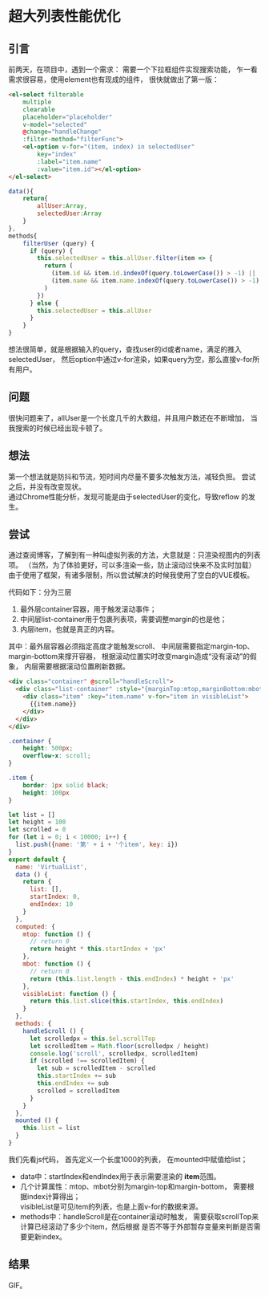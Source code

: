 # 超大列表性能优化

## 引言

前两天，在项目中，遇到一个需求：
需要一个下拉框组件实现搜索功能，
乍一看需求很容易，使用element也有现成的组件，
很快就做出了第一版：
```html
<el-select filterable
    multiple
    clearable
    placeholder="placeholder"
    v-model="selected"
    @change="handleChange"
    :filter-method="filterFunc">
    <el-option v-for="(item, index) in selectedUser"
        key="index"
        :label="item.name"
        :value="item.id"></el-option>
</el-select>
```
```javascript
data(){
    return{
        allUser:Array,
        selectedUser:Array
    }
},
methods{
    filterUser (query) {
      if (query) {
        this.selectedUser = this.allUser.filter(item => {
          return (
            (item.id && item.id.indexOf(query.toLowerCase()) > -1) ||
            (item.name && item.name.indexOf(query.toLowerCase()) > -1)
          )
        })
      } else {
        this.selectedUser = this.allUser
      }
    }
}
```
想法很简单，就是根据输入的query，查找user的id或者name，满足的推入selectedUser，
然后option中通过v-for渲染，如果query为空，那么直接v-for所有用户。
  
## 问题
很快问题来了，allUser是一个长度几千的大数组，并且用户数还在不断增加，
当我搜索的时候已经出现卡顿了。  

## 想法
第一个想法就是防抖和节流，短时间内尽量不要多次触发方法，减轻负担。
尝试之后，并没有改变现状。  
通过Chrome性能分析，发现可能是由于selectedUser的变化，导致reflow
的发生。  

## 尝试

通过查阅博客，了解到有一种叫虚拟列表的方法，大意就是：只渲染视图内的列表项。
（当然，为了体验更好，可以多渲染一些，防止滚动过快来不及实时加载）
由于使用了框架，有诸多限制，所以尝试解决的时候我使用了空白的VUE模板。

代码如下：分为三层  
1. 最外层container容器，用于触发滚动事件；
2. 中间层list-container用于包裹列表项，需要调整margin的也是他；
3. 内层item，也就是真正的内容。
  
其中：最外层容器必须指定高度才能触发scroll、
中间层需要指定margin-top、margin-bottom来撑开容器，
根据滚动位置实时改变margin造成“没有滚动”的假象，
内层需要根据滚动位置刷新数据。
```html
<div class="container" @scroll="handleScroll">
  <div class="list-container" :style="{marginTop:mtop,marginBottom:mbot}">
    <div class="item" :key="item.name" v-for="item in visibleList">
      {{item.name}}
    </div>
  </div>
</div>
```  
```css
.container {
    height: 500px;
    overflow-x: scroll;
}

.item {
    border: 1px solid black;
    height: 100px
}
```
```javascript
let list = []
let height = 100
let scrolled = 0
for (let i = 0; i < 10000; i++) {
  list.push({name: '第' + i + '个item', key: i})
}
export default {
  name: 'VirtualList',
  data () {
    return {
      list: [],
      startIndex: 0,
      endIndex: 10
    }
  },
  computed: {
    mtop: function () {
      // return 0
      return height * this.startIndex + 'px'
    },
    mbot: function () {
      // return 0
      return (this.list.length - this.endIndex) * height + 'px'
    },
    visibleList: function () {
      return this.list.slice(this.startIndex, this.endIndex)
    }
  },
  methods: {
    handleScroll () {
      let scrolledpx = this.$el.scrollTop
      let scrolledItem = Math.floor(scrolledpx / height)
      console.log('scroll', scrolledpx, scrolledItem)
      if (scrolled !== scrolledItem) {
        let sub = scrolledItem - scrolled
        this.startIndex += sub
        this.endIndex += sub
        scrolled = scrolledItem
      }
    }
  },
  mounted () {
    this.list = list
  }
}
```
我们先看js代码，
首先定义一个长度1000的列表，
在mounted中赋值给list；  
- data中：startIndex和endIndex用于表示需要渲染的
**item**范围。  
- 几个计算属性：mtop、mbot分别为margin-top和margin-bottom，
需要根据index计算得出；  
visibleList是可见item的列表，也是上面v-for的数据来源。  
- methods中：handleScroll是在container滚动时触发，
需要获取scrollTop来计算已经滚动了多少个item，然后根据
是否不等于外部暂存变量来判断是否需要更新index。  
  
## 结果
GIF。
